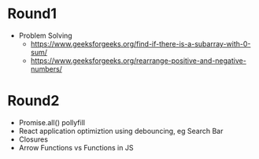 # Round1

- Problem Solving
  - https://www.geeksforgeeks.org/find-if-there-is-a-subarray-with-0-sum/
  - https://www.geeksforgeeks.org/rearrange-positive-and-negative-numbers/

# Round2

- Promise.all() pollyfill
- React application optimiztion using debouncing, eg Search Bar
- Closures
- Arrow Functions vs Functions in JS
